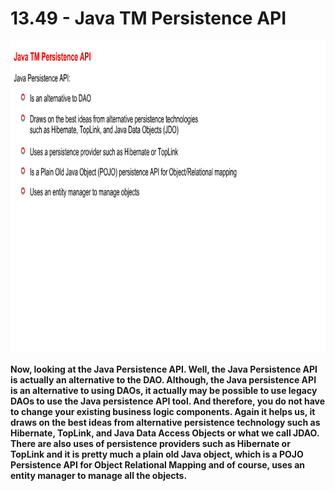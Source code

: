 # 13.49 - Java TM Persistence API

<img src="/images/13_49_01.jpg" width="800" height="500">

**Now, looking at the Java Persistence API. Well, the Java Persistence API is actually an alternative to the DAO. Although, the Java persistence API is an alternative to using DAOs, it actually may be possible to use legacy DAOs to use the Java persistence API tool. And therefore, you do not have to change your existing business logic components. Again it helps us, it draws on the best ideas from alternative persistence technology such as Hibernate, TopLink, and Java Data Access Objects or what we call JDAO. There are also uses of persistence providers such as Hibernate or TopLink and it is pretty much a plain old Java object, which is a POJO Persistence API for Object Relational Mapping and of course, uses an entity manager to manage all the objects.**